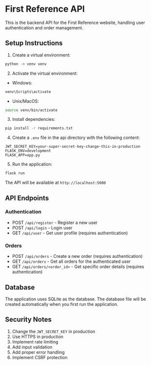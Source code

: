 # First Reference API

This is the backend API for the First Reference website, handling user authentication and order management.

## Setup Instructions

1. Create a virtual environment:

```bash
python -m venv venv
```

2. Activate the virtual environment:

- Windows:

```bash
venv\Scripts\activate
```

- Unix/MacOS:

```bash
source venv/bin/activate
```

3. Install dependencies:

```bash
pip install -r requirements.txt
```

4. Create a `.env` file in the api directory with the following content:

```
JWT_SECRET_KEY=your-super-secret-key-change-this-in-production
FLASK_ENV=development
FLASK_APP=app.py
```

5. Run the application:

```bash
flask run
```

The API will be available at `http://localhost:5000`

## API Endpoints

### Authentication

- POST `/api/register` - Register a new user
- POST `/api/login` - Login user
- GET `/api/user` - Get user profile (requires authentication)

### Orders

- POST `/api/orders` - Create a new order (requires authentication)
- GET `/api/orders` - Get all orders for the authenticated user
- GET `/api/orders/<order_id>` - Get specific order details (requires authentication)

## Database

The application uses SQLite as the database. The database file will be created automatically when you first run the application.

## Security Notes

1. Change the `JWT_SECRET_KEY` in production
2. Use HTTPS in production
3. Implement rate limiting
4. Add input validation
5. Add proper error handling
6. Implement CSRF protection
